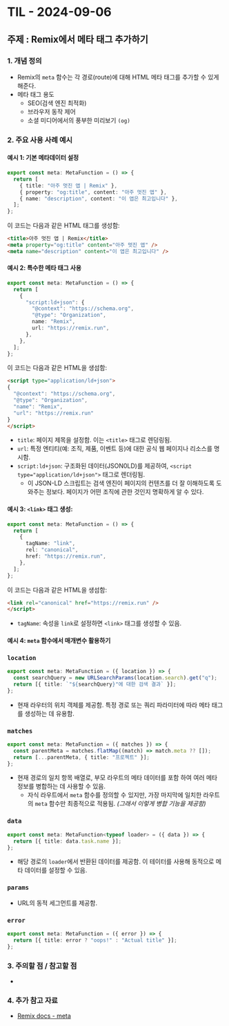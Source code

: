 # TIL - 2024-09-06

## 주제 : Remix에서 메타 태그 추가하기

### 1. 개념 정의
- Remix의 `meta` 함수는 각 경로(route)에 대해 HTML 메타 태그를 추가할 수 있게 해준다.
- 메타 태그 용도
  - SEO(검색 엔진 최적화)
  - 브라우저 동작 제어
  - 소셜 미디어에서의 풍부한 미리보기 `(og)`

### 2. 주요 사용 사례 예시

#### **예시 1**: 기본 메타데이터 설정

```ts
export const meta: MetaFunction = () => {
  return [
    { title: "아주 멋진 앱 | Remix" },
    { property: "og:title", content: "아주 멋진 앱" },
    { name: "description", content: "이 앱은 최고입니다" },
  ];
};
```
이 코드는 다음과 같은 HTML 태그를 생성함:
```html
<title>아주 멋진 앱 | Remix</title>
<meta property="og:title" content="아주 멋진 앱" />
<meta name="description" content="이 앱은 최고입니다" />
```

#### **예시 2**: 특수한 메타 태그 사용

```ts
export const meta: MetaFunction = () => {
  return [
    {
      "script:ld+json": {
        "@context": "https://schema.org",
        "@type": "Organization",
        name: "Remix",
        url: "https://remix.run",
      },
    },
  ];
};
```
이 코드는 다음과 같은 HTML을 생섬함:
```html
<script type="application/ld+json">
{
  "@context": "https://schema.org",
  "@type": "Organization",
  "name": "Remix",
  "url": "https://remix.run"
}
</script>
```
- `title`: 페이지 제목을 설정함. 이는 `<title>` 태그로 렌덩링됨.
- `url`: 특정 엔티티(예: 조직, 제품, 이벤트 등)에 대한 공식 웹 페이지나 리소스를 명시함.
- `script:ld+json`: 구조화된 데이터(JSON0LD)를 제공하여, `<script type="application/ld+json">` 태그로 렌더링됨.
  - 이 JSON-LD 스크립트는 검색 엔진이 페이지의 컨텐츠를 더 잘 이해하도록 도와주는 정보다. 페이지가 어떤 조직에 관한 것인지 명확하게 알 수 있다.

#### **예시 3**: `<link>` 태그 생성:

```ts
export const meta: MetaFunction = () => {
  return [
    {
      tagName: "link",
      rel: "canonical",
      href: "https://remix.run",
    },
  ];
};
```
이 코드는 다음과 같은 HTML을 생섬함:
```html
<link rel="canonical" href="https://remix.run" />
</script>
```
- `tagName`: 속성을 `link`로 설정하면 `<link>` 태그를 생성할 수 있음.

#### **예시 4**: `meta` 함수에서 매개변수 활용하기

### `location`

```ts
export const meta: MetaFunction = ({ location }) => {
  const searchQuery = new URLSearchParams(location.search).get("q");
  return [{ title: `"${searchQuery}"에 대한 검색 결과` }];
};
```
- 현재 라우터의 위치 객체를 제공함. 특정 경로 또는 쿼리 파라미터에 따라 메타 태그를 생성하는 데 유용함.

### `matches`

```ts
export const meta: MetaFunction = ({ matches }) => {
  const parentMeta = matches.flatMap((match) => match.meta ?? []);
  return [...parentMeta, { title: "프로젝트" }];
};
```
- 현재 경로의 일치 항목 배열로, 부모 라우트의 메타 데이터를 포함 하여 여러 메타 정보를 병합하는 데 사용할 수 있음.
  - 자식 라우트에서 `meta` 함수를 정의할 수 있지만, 가장 마지막에 일치한 라우트의 `meta` 함수만 최종적으로 적용됨. _(그래서 이렇게 병합 기능을 제공함)_

### `data`
```ts
export const meta: MetaFunction<typeof loader> = ({ data }) => {
  return [{ title: data.task.name }];
};
```
- 해당 경로의 `loader`에서 반환된 데이터를 제공함. 이 테이터를 사용해 동적으로 메타 데이터를 설정할 수 있음.

### `params`
- URL의 동적 세그먼트를 제공함.

### `error`
```ts
export const meta: MetaFunction = ({ error }) => {
  return [{ title: error ? "oops!" : "Actual title" }];
};
```


### 3. 주의할 점 / 참고할 점
-

### 4. 추가 참고 자료
- [Remix docs - meta](https://remix.run/docs/en/main/route/meta)